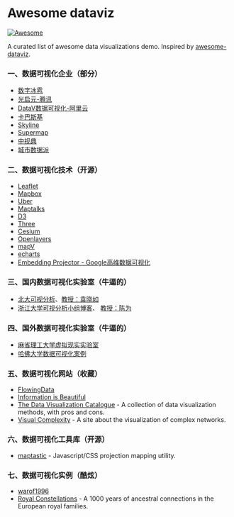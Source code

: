 # Awesome dataviz 
[![Awesome](https://cdn.rawgit.com/sindresorhus/awesome/d7305f38d29fed78fa85652e3a63e154dd8e8829/media/badge.svg)](https://github.com/sindresorhus/awesome) 


A curated list of awesome data visualizations demo. Inspired by [awesome-dataviz](https://github.com/fasouto/awesome-dataviz).

### 一、数据可视化企业（部分）

- [数字冰雹](http://www.digihail.com/)
- [光启元-腾讯](http://www.raykite.com/)
- [DataV数据可视化-阿里云](https://data.aliyun.com/visual/datav?spm=5176.8142029.388261.549.OdJONk)
- [卡巴斯基](https://2050.earth/)
- [Skyline](http://www.skylineglobe.cn/)
- [Supermap](https://www.supermap.com/cn/)
- [中视典](http://www.vrp3d.com/)
- [城市数据派](https://www.udparty.com/)

### 二、数据可视化技术（开源）

- [Leaflet](http://leafletjs.com/)
- [Mapbox](https://www.mapbox.com/maps)
- [Uber](http://uber.github.io/deck.gl/#/)
- [Maptalks](https://www.maptalks.org/)
- [D3](https://d3js.org/)
- [Three](https://threejs.org/)
- [Cesium](https://cesiumjs.org/)
- [Openlayers](https://github.com/openlayers/openlayers)
- [mapV](http://mapv.baidu.com/examples/)
- [echarts](https://github.com/ecomfe/echarts)
- [Embedding Projector - Google高维数据可视化](http://projector.tensorflow.org/)

### 三、国内数据可视化实验室（牛逼的）

- [北大可视分析](http://vis.pku.edu.cn/wiki/)、[教授：袁晓如](http://vis.pku.edu.cn/yuanxiaoru/)
- [浙江大学可视分析小组博客](http://www.cad.zju.edu.cn/home/vagblog/)、 [教授：陈为](http://www.cad.zju.edu.cn/home/chenwei/index_cn.html)

### 四、国外数据可视化实验室（牛逼的）

- [麻省理工大学虚拟现实实验室](http://senseable.mit.edu/)
- [哈佛大学数据可视化案例](http://globe.cid.harvard.edu/?mode=productspace3D&id=PT)

### 五、数据可视化网站（收藏）

- [FlowingData](http://flowingdata.com/)
- [Information is Beautiful](http://www.informationisbeautiful.net/)
- [The Data Visualization Catalogue](https://datavizcatalogue.com/) - A collection of data visualization methods, with pros and cons.
- [Visual Complexity](http://www.visualcomplexity.com) - A site about the visualization of complex networks.

### 六、数据可视化工具库（开源）

- [maptastic](https://github.com/glowbox/maptasticjs) - Javascript/CSS projection mapping utility.

### 七、数据可视化实例（酷炫）

- [warof1996](http://www.warof1996.com/)
- [Royal Constellations](http://www.datasketch.es/october/code/nadieh/) - A 1000 years of ancestral connections in the European royal families.